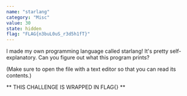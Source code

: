 ```yaml
---
name: "starlang"
category: "Misc"
value: 30
state: hidden
flag: "FLAG{n3buL0uS_r3d5h1fT}"
---
```


I made my own programming language called starlang! It's pretty self-explanatory. Can you figure out what this program prints?

(Make sure to open the file with a text editor so that you can read its contents.)

** THIS CHALLENGE IS WRAPPED IN FLAG{} **

